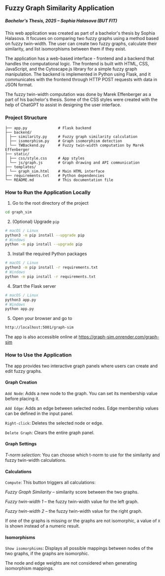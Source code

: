## Fuzzy Graph Similarity Application
##### *Bachelor's Thesis, 2025 – Sophia Halasova (BUT FIT)*
This web application was created as part of a bachelor's thesis by Sophia Halasova. It focuses on comparing two fuzzy graphs using a method based on fuzzy twin-width. The user can create two fuzzy graphs, calculate their similarity, and list isomorphisms between them if they exist.

The application has a web-based interface - frontend and a backend that handles the computational logic. The frontend is built with HTML, CSS, JavaScript, and the Cytoscape.js library for a simple fuzzy graph manipulation. The backend is implemented in Python using Flask, and it communicates with the frontend through HTTP POST requests with data in JSON format.

The fuzzy twin-width computation was done by Marek Effenberger as a part of his bachelor's thesis. Some of the CSS styles were created with the help of ChatGPT to assist in designing the user interface.

### Project Structure
```
├── app.py              # Flask backend
├── backend/
│ ├── similarity.py     # Fuzzy graph similarity calculation
│ ├── isomorphism.py    # Graph isomorphism detection
│ └── TWBackend.py      # Fuzzy twin-width computation by Marek Effenberger
├── static/
│ ├── css/style.css     # App styles
│ └── js/graph.js       # Graph drawing and API communication
├── templates/
│ └── graph_sim.html    # Main HTML interface
├── requirements.txt    # Python dependencies
└── README.md           # This documentation file
```
### How to Run the Application Locally
1. Go to the root directory of the project
```bash
cd graph_sim
```
2. (Optional) Upgrade `pip`
```bash
# macOS / Linux
python3 -m pip install --upgrade pip
# Windows
python -m pip install --upgrade pip
```
3. Install the required Python packages
```bash
# macOS / Linux
python3 -m pip install -r requirements.txt
# Windows
python -m pip install -r requirements.txt
```

4. Start the Flask server
```bash
# macOS / Linux
python3 app.py
# Windows
python app.py
```
5. Open your browser and go to
```bash
http://localhost:5001/graph-sim
```

The app is also accessible online at https://graph-sim.onrender.com/graph-sim

### How to Use the Application
The app provides two interactive graph panels where users can create and edit fuzzy graphs.

#### Graph Creation
`Add Node`: Adds a new node to the graph. You can set its membership value before placing it.

`Add Edge`: Adds an edge between selected nodes. Edge membership values can be defined in the input panel.

`Right-click`: Deletes the selected node or edge.

`Delete Graph`: Clears the entire graph panel.

#### Graph Settings
*T-norm selection*: You can choose which t-norm to use for the similarity and fuzzy twin-width calculations.

#### Calculations
`Compute`: This button triggers all calculations:

*Fuzzy Graph Similarity* – similarity score between the two graphs.

*Fuzzy twin-width 1* – the fuzzy twin-width value for the left graph.

*Fuzzy twin-width 2* – the fuzzy twin-width value for the right graph.

If one of the graphs is missing or the graphs are not isomorphic, a value of `X` is shown instead of a numeric result.

#### Isomorphisms
`Show isomorphisms`: Displays all possible mappings between nodes of the two graphs, if the graphs are isomorphic.

The node and edge weights are not considered when generating isomorphism mappings.